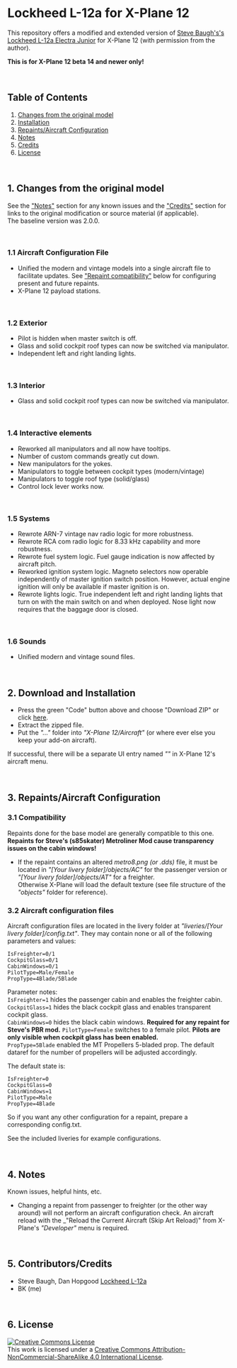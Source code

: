 # Lockheed L-12a for X-Plane 12

This repository offers a modified and extended version of [Steve Baugh's's Lockheed L-12a Electra Junior](https://forums.x-plane.org/index.php?/files/file/75273-lockheed-model-12a-electra-junior/) for X-Plane 12 (with permission from the author).

**This is for X-Plane 12 beta 14 and newer only!**

&nbsp;

<a name="toc"></a>
## Table of Contents
1. [Changes from the original model](#1.0)
2. [Installation](#2.0)
3. [Repaints/Aircraft Configuration](#3.0)
4. [Notes](#4.0)
5. [Credits](#5.0)
6. [License](#6.0)

&nbsp;

<a name="1.0"></a>
## 1. Changes from the original model

See the ["Notes"](#4.0) section for any known issues and the ["Credits"](#5.0) section for links to the original modification or source material (if applicable).   
The baseline version was 2.0.0.

&nbsp;

### 1.1 Aircraft Configuration File

- Unified the modern and vintage models into a single aircraft file to facilitate updates. See ["Repaint compatibility"](#3.0) below for configuring present and future repaints.
- X-Plane 12 payload stations.

&nbsp;

### 1.2 Exterior

- Pilot is hidden when master switch is off.
- Glass and solid cockpit roof types can now be switched via manipulator.
- Independent left and right landing lights.

&nbsp;

### 1.3 Interior

- Glass and solid cockpit roof types can now be switched via manipulator.

&nbsp;

### 1.4 Interactive elements

- Reworked all manipulators and all now have tooltips.
- Number of custom commands greatly cut down.
- New manipulators for the yokes.
- Manipulators to toggle between cockpit types (modern/vintage)
- Manipulators to toggle roof type (solid/glass)
- Control lock lever works now.

&nbsp;

### 1.5 Systems

- Rewrote ARN-7 vintage nav radio logic for more robustness.
- Rewrote RCA com radio logic for 8.33 kHz capability and more robustness.
- Rewrote fuel system logic. Fuel gauge indication is now affected by aircraft pitch.
- Reworked ignition system logic. Magneto selectors now operable independently of master ignition switch position. However, actual engine ignition will only be available if master ignition is on.
- Rewrote lights logic. True independent left and right landing lights that turn on with the main switch on and when deployed. Nose light now requires that the baggage door is closed.

&nbsp;

### 1.6 Sounds

- Unified modern and vintage sound files.





&nbsp;

<a name="2.0"></a>
## 2. Download and Installation

- Press the green "Code" button above and choose "Download ZIP" or click [here](https://github.com/JT8D-17/x-plane-metroliner/archive/refs/heads/main.zip).
- Extract the zipped file.
- Put the _"..."_ folder into _"X-Plane 12/Aircraft"_ (or where ever else you keep your add-on aircraft).

If successful, there will be a separate UI entry named _""_ in X-Plane 12's aircraft menu.

&nbsp;

<a name="3.0"></a>
## 3. Repaints/Aircraft Configuration

### 3.1 Compatibility

Repaints done for the base model are generally compatible to this one.   
**Repaints for Steve's (s85skater) Metroliner Mod cause transparency issues on the cabin windows!**

- If the repaint contains an altered _metro8.png (or .dds)_ file, it must be located in _"[Your livery folder]/objects/AC"_ for the passenger version or _"[Your livery folder]/objects/AT"_ for a freighter.   
Otherwise X-Plane will load the default texture (see file structure of the _"objects"_ folder for reference).

### 3.2 Aircraft configuration files

Aircraft configuration files are located in the livery folder at _"liveries/[Your livery folder]/config.txt"_. They may contain none or all of the following parameters and values:
```
IsFreighter=0/1
CockpitGlass=0/1
CabinWindows=0/1
PilotType=Male/Female
PropType=4Blade/5Blade
```

Parameter notes:   
`IsFreighter=1` hides the passenger cabin and enables the freighter cabin.   
`CockpitGlass=1` hides the black cockpit glass and enables transparent cockpit glass.   
`CabinWindows=0` hides the black cabin windows. **Required for any repaint for Steve's PBR mod.**
`PilotType=Female` switches to a female pilot. **Pilots are only visible when cockpit glass has been enabled.**  
`PropType=5Blade` enabled the MT Propellers 5-bladed prop. The default dataref for the number of propellers will be adjusted accordingly.

The default state is:   
```
IsFreighter=0
CockpitGlass=0
CabinWindows=1
PilotType=Male
PropType=4Blade
```
So if you want any other configuration for a repaint, prepare a corresponding config.txt.

See the included liveries for example configurations.

&nbsp;

<a name="4.0"></a>
## 4. Notes

Known issues, helpful hints, etc.

- Changing a repaint from passenger to freighter (or the other way around) will not perform an aircraft configuration check. An aircraft reload with the _"Reload the Current Aircraft (Skip Art Reload)" from X-Plane's _"Developer"_ menu is required.

&nbsp;

<a name="5.0"></a>
## 5. Contributors/Credits

- Steve Baugh, Dan Hopgood [Lockheed L-12a](https://forums.x-plane.org/index.php?/files/file/75273-lockheed-model-12a-electra-junior/)
- BK (me)

&nbsp;

<a name="6.0"></a>
## 6. License

<a rel="license" href="http://creativecommons.org/licenses/by-nc-sa/4.0/"><img alt="Creative Commons License" style="border-width:0" src="https://i.creativecommons.org/l/by-nc-sa/4.0/88x31.png" /></a><br />This work is licensed under a <a rel="license" href="http://creativecommons.org/licenses/by-nc-sa/4.0/">Creative Commons Attribution-NonCommercial-ShareAlike 4.0 International License</a>.
